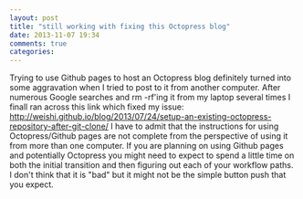 ```yaml
---
layout: post
title: "still working with fixing this Octopress blog"
date: 2013-11-07 19:34
comments: true
categories: 
---
```

Trying to use Github pages to host an Octopress blog definitely turned into some aggravation when I tried to post to it from another computer.  After numerous Google searches and rm -rf'ing it from my laptop several times I finall ran across this link which fixed my issue: http://weishi.github.io/blog/2013/07/24/setup-an-existing-octopress-repository-after-git-clone/
I have to admit that the instructions for using Octopress/Github pages are not complete from the perspective of using it from more than one computer.  If you are planning on using Github pages and potentially Octopress you might need to expect to spend a little time on both the initial transition and then figuring out each of your workflow paths.  I don't think that it is "bad" but it might not be the simple button push that you expect.
